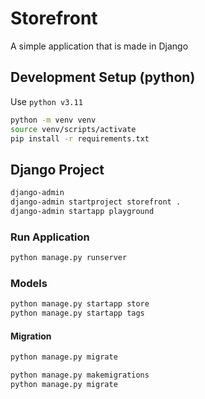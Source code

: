 # Storefront
A simple application that is made in Django

## Development Setup (python)
Use `python v3.11`
```sh
python -m venv venv
source venv/scripts/activate
pip install -r requirements.txt
```

## Django Project
```sh
django-admin
django-admin startproject storefront .
django-admin startapp playground
```

### Run Application
```sh
python manage.py runserver
```

### Models
```sh
python manage.py startapp store
python manage.py startapp tags
```

#### Migration
```sh
python manage.py migrate

python manage.py makemigrations
python manage.py migrate
```